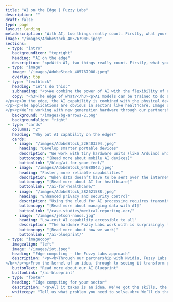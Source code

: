 ```yaml
---
title: "AI on the Edge | Fuzzy Labs"
description: ""
draft: false
type: page
layout: landing
metadescription: "With AI, two things really count. Firstly, what your AI model does – the capability it’s trained for, for example recognising images, or tracking movement. Secondly, where and how that capability is deployed. Edge computing runs the power of the AI model right where you need it – in your hardware or device. Why? For faster, powerful, portable and secure processing."
image: "/images/AdobeStock_405767900.jpeg"
sections:
 - type: "intro"
   backgroundicon: "topright"
   heading: "AI on the edge"
   description: "<p>With AI, two things really count. Firstly, what your AI model <i>does</i> – the capability it’s trained for, for example recognising images, or tracking movement. Secondly, <i>where and how</i> that capability is deployed. Edge computing runs the power of the AI model right where you need it – in your hardware or device. Why? For faster, powerful, portable and secure processing.</p>"
 - type: "image"
   image: "/images/AdobeStock_405767900.jpeg"
   overlay: top
 - type: "textblock"
   heading: "Let's do this:"
   subheading: "<p>We combine the power of AI with the flexibility of edge computing to build smarter, more efficient technologies and devices.</p>"
   copy: "<h3>The edge of what?</h3><p>AI models can be trained to do all kinds of smart things. The Cloud offers huge processing power for model training, but edge computing pushes the boundaries of what’s possible even further.
</p><p>On the edge, the AI capability is combined with the physical device or hardware itself - no more sending information elsewhere. Using super low-cost solutions like the powerful but compact NVIDIA Jetson Nano, edge computing works upon data in the same location where it’s gathered. It means no time lags, no outages, no bandwidth limitations, but still all the powerful processing benefits you’d expect from the Cloud.
</p><p>The applications are obvious in sectors like healthcare. Image classification, real-time object detection, speech and pressure monitoring – you name it. If you can imagine it, it’s likely that edge AI can make it work better.
</p><p>We’re working with new generation hardware through our partnership with AI accelerators NVIDIA, deploying AI models to edge and IoT devices in innovative ways. Sensors, wearables, trackers, microcontrollers and more – edge computing makes it all faster, more reliable and much more secure.</p>"
   background: "/images/bg-arrows-2.png"
   backgroundalign: "right"
 - type: "cards"
   columns: "2"
   heading: "Why put AI capability on the edge?"
   cards:
    - image: "/images/AdobeStock_328403394.jpeg"
      heading: "Develop smarter portable devices"
      description: "We work with tiny hardware units (like Arduino) which can easily be embedded in portable AI enabled devices. In medical technology, wearables, and smart vehicles this is a game changer – new generation edge devices don’t rely on cumbersome fixed monitoring systems, or lots of battery power. Imagine an AI sensor working just as well on the move as within a fixed infrastructure like a hospital – that’s the power of the edge."
      buttoncopy: "[Read more about mobile AI devices]"
      buttonlink: "/blog/ai-for-your-feet/"
    - image: "/images/AdobeStock_64980843.jpeg"
      heading: "Faster, more reliable capabilities"
      description: "When data doesn’t have to be sent over the internet to analyse and act upon it you get faster results, consistently, and regardless of connectivity. Edge computing allows a device itself to react instantaneously to real-time events. There’s no latency. It’s more efficient. This means that end user experiences are ultimately improved. Imagine the possibilities when every second counts - no lag between monitoring and medicine, or being able to get instant image classification by smarter security cameras. It’s all possible on the edge."
      buttoncopy: "[Read more about AI for healthcare]"
      buttonlink: "/ai-for-healthcare/"
    - image: "/images/AdobeStock_382621588.jpeg"
      heading: "Enhanced privacy and security control"
      description: "Using the cloud for AI processing requires transmitting potentially sensitive data over the internet. Edge computing can remove overheads for the often huge privacy and security infrastructure this requires. Whether it’s patient medical records, or simply the facial recognition image used to unlock your phone, edge computing stores and acts upon this data locally. The analytical power is still there, but privacy is never compromised."
      buttoncopy: "[Read more about managing data with AI]"
      buttonlink: "/case-studies/medical-reporting-ocr/"
    - image: "/images/jetson-nanos.jpg"
      heading: "Low-cost AI capability accessible to all"
      description: "The hardware Fuzzy Labs work with is surprisingly low cost. We combine our hardware and innovation expertise with years of experience in advanced AI modelling, developing IoT and edge devices for every conceivable sector and location. Edge computing widens the marketplace for smarter tech. It’s small, but extremely powerful. And with our know-how? It’s accessible to all."
      buttoncopy: "[Read more about how we work]"
      buttonlink: "/ai-blueprint/"
 - type: "imagecopy"
   imagealign: "left"
   image: "/images/iot.jpeg"
   heading: "Edge computing – the Fuzzy Labs approach"
   description: "<p><b>Through our partnership with Nvidia, Fuzzy Labs are working right at the cutting edge of AI for edge computing. This accelerator programme means we understand innately what, how, and where edge computing can bring real benefits when speed, reliability, scale and mobility of processing really matter. Not only that, we have the skills to bring these exciting new ideas to life.
</b></p><p>From the kernel of an idea, through to seeing it transform people’s lives, a custom approach is what we’re all about. The opportunities for progress through AI and edge computing are huge. What would that look like for your industry?</p>"
   buttonText: "Read more about our AI Blueprint"
   buttonLink: "/ai-blueprint"
 - type: "footer"
   heading: "Edge computing for your sector"
   description: "<p>All it takes is an idea. We’ve got the skills, the hardware and the AI expertise to transform what’s possible in your sector’s technology. It’s time to start talking.</p>"
   whitecopy: "Tell us what problem you need to solve.<br> We’ll do the rest…"
---
```

